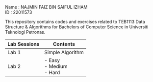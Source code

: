 Name : NAJMIN FAIZ BIN SAIFUL IZHAM<br>
ID : 22011573

This repository contains codes and exercises related to TEB1113 Data Structure & Algorithms for Bachelors of Computer Science in Universiti Teknologi Petronas.

| Lab Sessions  | Contents |
| ------------- | ----------------- |
| Lab 1 | Simple Algorithm |
| Lab 2 | - Easy <br> - Medium<br> - Hard |
